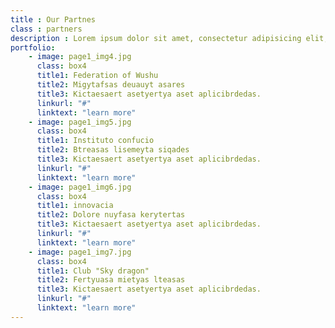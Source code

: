 ```yaml
---
title : Our Partnes
class : partners
description : Lorem ipsum dolor sit amet, consectetur adipisicing elit, sed do eiusmod tempor incididunt ut labore et dolore magna aliqua. Ut enim ad minim veniam, quis nostrud exe
portfolio:
    - image: page1_img4.jpg
      class: box4
      title1: Federation of Wushu
      title2: Migytafsas deuauyt asares
      title3: Kictaesaert asetyertya aset aplicibrdedas.
      linkurl: "#"
      linktext: "learn more"
    - image: page1_img5.jpg
      class: box4
      title1: Instituto confucio
      title2: Btreasas lisemeyta siqades
      title3: Kictaesaert asetyertya aset aplicibrdedas.
      linkurl: "#"
      linktext: "learn more"
    - image: page1_img6.jpg
      class: box4
      title1: innovacia
      title2: Dolore nuyfasa kerytertas
      title3: Kictaesaert asetyertya aset aplicibrdedas.
      linkurl: "#"
      linktext: "learn more"
    - image: page1_img7.jpg
      class: box4
      title1: Club "Sky dragon"
      title2: Fertyuasa mietyas lteasas
      title3: Kictaesaert asetyertya aset aplicibrdedas.
      linkurl: "#"
      linktext: "learn more"    
---
```

